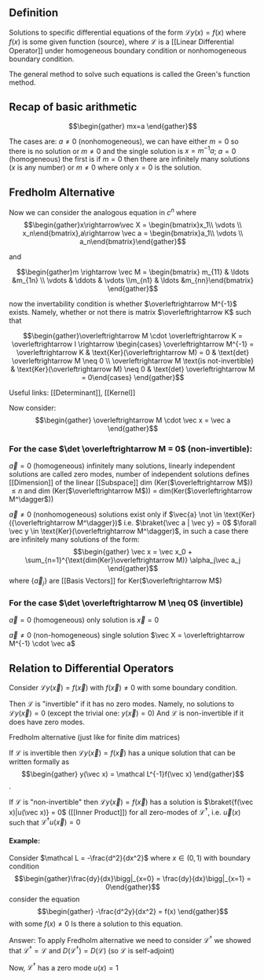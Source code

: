 ## Definition
Solutions to specific differential equations of the form $\mathcal L y(x) = f(x)$ where $f(x)$ is some given function (source), where $\mathcal L$ is a [[Linear Differential Operator]] under homogeneous boundary condition or nonhomogeneous boundary condition.

The general method to solve such equations is called the Green's function method. 

## Recap of basic arithmetic
$$\begin{gather} mx=a \end{gather}$$

The cases are: $a \neq 0$ (nonhomogeneous), we can have either $m=0$ so there is no solution or $m\neq0$ and the single solution is $x = m^{-1}a$; $a = 0$ (homogeneous) the first is if $m = 0$ then there are infinitely many solutions ($x$ is any number) or $m\neq0$ where only $x = 0$ is the solution.

## Fredholm Alternative

Now we can consider the analogous equation in $c^n$ where $$\begin{gather}x\rightarrow\vec X = \begin{bmatrix}x_1\\ \vdots \\ x_n\end{bmatrix},a\rightarrow \vec a = \begin{bmatrix}a_1\\ \vdots \\ a_n\end{bmatrix}\end{gather}$$

and 

$$\begin{gather}m \rightarrow \vec M = \begin{bmatrix} m_{11} & \ldots &m_{1n} \\ \vdots & \ddots & \vdots \\m_{n1} & \ldots &m_{nn}\end{bmatrix} \end{gather}$$

now the invertability condition is whether $\overleftrightarrow M^{-1}$ exists. Namely, whether or not there is matrix $\overleftrightarrow K$ such that 

$$\begin{gather}\overleftrightarrow M \cdot \overleftrightarrow K = \overleftrightarrow I \rightarrow  \begin{cases}  \overleftrightarrow M^{-1} = \overleftrightarrow K & \text{Ker}(\overleftrightarrow M) = 0 & \text{det} \overleftrightarrow M \neq 0 \\ \overleftrightarrow M \text{is not-invertible} & \text{Ker}(\overleftrightarrow M) \neq 0 & \text{det} \overleftrightarrow M = 0\end{cases} \end{gather}$$

Useful links: [[Determinant]], [[Kernel]]

Now consider: 
$$\begin{gather} \overleftrightarrow M \cdot \vec x = \vec a  \end{gather}$$

### For the case $\det \overleftrightarrow M = 0$ (non-invertible): 

$\vec a = 0$ (homogeneous) infinitely many solutions, linearly independent solutions are called zero modes, number of independent solutions defines [[Dimension]] of the linear [[Subspace]] dim (Ker($\overleftrightarrow M$)) $\leq n$ and dim (Ker($\overleftrightarrow M$)) = dim(Ker($\overleftrightarrow M^\dagger$))

$\vec a \neq 0$ (nonhomogeneous) solutions exist only if $\vec{a} \not \in \text{Ker} ({\overleftrightarrow M^\dagger})$ i.e. $\braket{\vec a | \vec y} = 0$  $\forall \vec y \in \text{Ker}(\overleftrightarrow M^\dagger)$, in such a case there are infinitely many solutions of the form: $$\begin{gather} \vec x = \vec x_0 + \sum_{n=1}^{\text{dim(Ker}\overleftrightarrow M)} \alpha_j\vec a_j \end{gather}$$ where $\{\vec a_j\}$ are [[Basis Vectors]] for Ker($\overleftrightarrow M$)

### For the case $\det \overleftrightarrow M \neq 0$ (invertible)

$\vec a = 0$ (homogeneous) only solution is $\vec x = 0$ 

$\vec a \neq 0$ (non-homogeneous) single solution $\vec X = \overleftrightarrow M^{-1} \cdot \vec a$

## Relation to Differential Operators

Consider $\mathcal L y(\vec x) = f(\vec x)$ with $f(\vec x) \neq 0$ with some boundary condition. 

Then $\mathcal L$ is "invertible" if it has no zero modes. Namely, no solutions to $\mathcal Ly(\vec x) = 0$ (except the trivial one: $y(\vec x) = 0$) And $\mathcal L$ is non-invertible if it does have zero modes. 

Fredholm alternative (just like for finite dim matrices)

If $\mathcal L$ is invertible then $\mathcal Ly(\vec x) = f(\vec x)$ has a unique solution that can be written formally as $$\begin{gather} y(\vec x) = \mathcal L^{-1}f(\vec x) \end{gather}$$.

If $\mathcal L$ is "non-invertible" then $\mathcal L y(\vec x) = f(\vec x)$ has a solution is  $\braket{f(\vec x)|u(\vec x)} = 0$ ([[Inner Product]]) for all zero-modes of $\mathcal L^\dagger$, i.e. $\vec u(x)$ such that $\mathcal L^\dagger u(\vec x) = 0$

#### Example: 
Consider $\mathcal L = -\frac{d^2}{dx^2}$ where $x \in (0,1)$ with boundary condition $$\begin{gather}\frac{dy}{dx}\bigg|_{x=0} = \frac{dy}{dx}\bigg|_{x=1} = 0\end{gather}$$ consider the equation $$\begin{gather} -\frac{d^2y}{dx^2} = f(x) \end{gather}$$with some $f(x) \neq 0$ Is there a solution to this equation.

Answer: To apply Fredholm alternative we need to consider $\mathcal L^\dagger$ we showed that $\mathcal L^\dagger = \mathcal L$ and $D(\mathcal L^\dagger) = D(\mathcal L)$ (so $\mathcal L$ is self-adjoint)

Now, $\mathcal L^\dagger$ has a zero mode $u(x)=1$